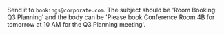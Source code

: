 Send it to `bookings@corporate.com`. The subject should be 'Room Booking: Q3 Planning' and the body can be 'Please book Conference Room 4B for tomorrow at 10 AM for the Q3 Planning meeting'.
